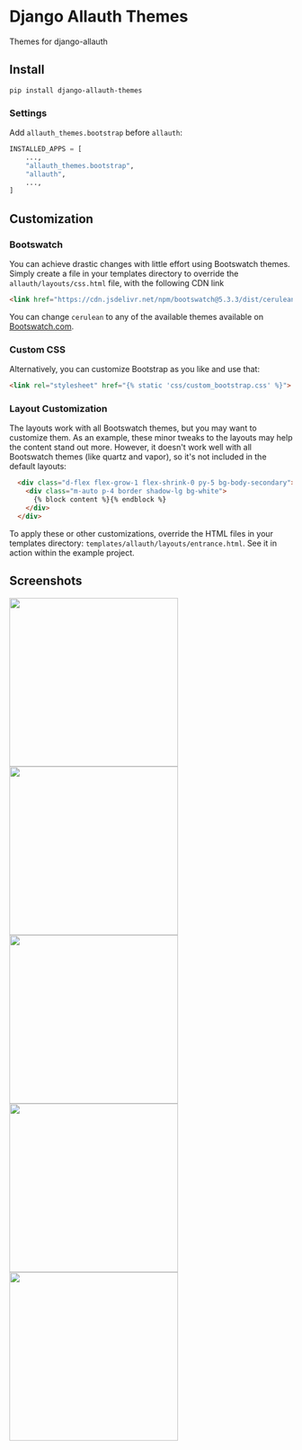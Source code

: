 # Django Allauth Themes

Themes for django-allauth

## Install

```shell
pip install django-allauth-themes
```

### Settings

Add `allauth_themes.bootstrap` before `allauth`:

```python
INSTALLED_APPS = [
    ...,
    "allauth_themes.bootstrap",
    "allauth",
    ...,
]
```

## Customization

### Bootswatch

You can achieve drastic changes with little effort using Bootswatch themes. Simply create a file in your templates directory to override the `allauth/layouts/css.html` file, with the following CDN link

```html
<link href="https://cdn.jsdelivr.net/npm/bootswatch@5.3.3/dist/cerulean/bootstrap.min.css" rel="stylesheet">
```

You can change `cerulean` to any of the available themes available on [Bootswatch.com](https://bootswatch.com/).

### Custom CSS

Alternatively, you can customize Bootstrap as you like and use that:

```html
<link rel="stylesheet" href="{% static 'css/custom_bootstrap.css' %}">
```

### Layout Customization

The layouts work with all Bootswatch themes, but you may want to customize them. As an example, these minor tweaks to the layouts may help the content stand out more. However, it doesn't work well with all Bootswatch themes (like quartz and vapor), so it's not included in the default layouts:

```html
  <div class="d-flex flex-grow-1 flex-shrink-0 py-5 bg-body-secondary">
    <div class="m-auto p-4 border shadow-lg bg-white">
      {% block content %}{% endblock %}
    </div>
  </div>
```

To apply these or other customizations, override the HTML files in your templates directory: `templates/allauth/layouts/entrance.html`. See it in action within the example project.

## Screenshots

<img src="https://i.imgur.com/Yt5rrdm.png" height="300">
<img src="https://i.imgur.com/SniCRZY.png" height="300">
<img src="https://i.imgur.com/oX2rgBP.png" height="300">
<img src="https://i.imgur.com/A6tYREN.png" height="300">
<img src="https://i.imgur.com/95EYmDK.png" height="300">
